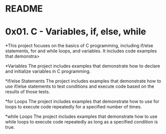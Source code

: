 # README

# 0x01. C - Variables, if, else, while


*This project focuses on the basics of C programming, including if/else statements, for and while loops, and variables. It includes code examples that demonstra>

*Variables
The project includes examples that demonstrate how to declare and initialize variables in C programming.

*if/else Statements
The project includes examples that demonstrate how to use if/else statements to test conditions and execute code based on the results of those tests.

*for Loops
The project includes examples that demonstrate how to use for loops to execute code repeatedly for a specified number of times.

*while Loops
The project includes examples that demonstrate how to use while loops to execute code repeatedly as long as a specified condition is true.
